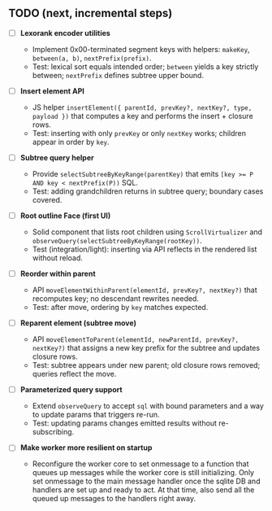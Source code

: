 ## TODO (next, incremental steps)

- [ ] **Lexorank encoder utilities**

  - Implement 0x00-terminated segment keys with helpers: `makeKey`, `between(a, b)`, `nextPrefix(prefix)`.
  - Test: lexical sort equals intended order; `between` yields a key strictly between; `nextPrefix` defines subtree upper bound.

- [ ] **Insert element API**

  - JS helper `insertElement({ parentId, prevKey?, nextKey?, type, payload })` that computes a key and performs the insert + closure rows.
  - Test: inserting with only `prevKey` or only `nextKey` works; children appear in order by `key`.

- [ ] **Subtree query helper**

  - Provide `selectSubtreeByKeyRange(parentKey)` that emits `[key >= P AND key < nextPrefix(P))` SQL.
  - Test: adding grandchildren returns in subtree query; boundary cases covered.

- [ ] **Root outline Face (first UI)**

  - Solid component that lists root children using `ScrollVirtualizer` and `observeQuery(selectSubtreeByKeyRange(rootKey))`.
  - Test (integration/light): inserting via API reflects in the rendered list without reload.

- [ ] **Reorder within parent**

  - API `moveElementWithinParent(elementId, prevKey?, nextKey?)` that recomputes key; no descendant rewrites needed.
  - Test: after move, ordering by `key` matches expected.

- [ ] **Reparent element (subtree move)**

  - API `moveElementToParent(elementId, newParentId, prevKey?, nextKey?)` that assigns a new key prefix for the subtree and updates closure rows.
  - Test: subtree appears under new parent; old closure rows removed; queries reflect the move.

- [ ] **Parameterized query support**

  - Extend `observeQuery` to accept `sql` with bound parameters and a way to update params that triggers re-run.
  - Test: updating params changes emitted results without re-subscribing.

- [ ] **Make worker more resilient on startup**
  - Reconfigure the worker core to set onmessage to a function that queues up messages while the worker core is still initializing. Only set onmessage to the main message handler once the sqlite DB and handlers are set up and ready to act. At that time, also send all the queued up messages to the handlers right away.
